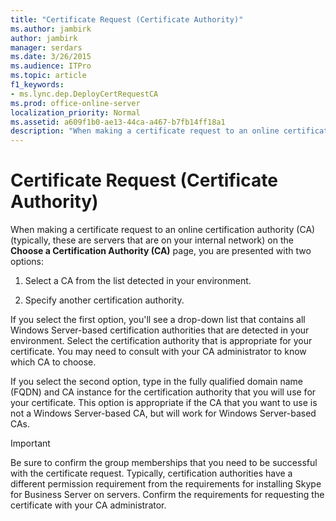 ```yaml
---
title: "Certificate Request (Certificate Authority)"
ms.author: jambirk
author: jambirk
manager: serdars
ms.date: 3/26/2015
ms.audience: ITPro
ms.topic: article
f1_keywords:
- ms.lync.dep.DeployCertRequestCA
ms.prod: office-online-server
localization_priority: Normal
ms.assetid: a609f1b0-ae13-44ca-a467-b7fb14ff18a1
description: "When making a certificate request to an online certification authority (CA) (typically, these are servers that are on your internal network) on the Choose a Certification Authority (CA) page, you are presented with two options:"
---
```


# Certificate Request (Certificate Authority)
 
When making a certificate request to an online certification authority (CA) (typically, these are servers that are on your internal network) on the **Choose a Certification Authority (CA)** page, you are presented with two options:
  
1. Select a CA from the list detected in your environment.
    
2. Specify another certification authority.
    
If you select the first option, you'll see a drop-down list that contains all Windows Server-based certification authorities that are detected in your environment. Select the certification authority that is appropriate for your certificate. You may need to consult with your CA administrator to know which CA to choose.
  
If you select the second option, type in the fully qualified domain name (FQDN) and CA instance for the certification authority that you will use for your certificate. This option is appropriate if the CA that you want to use is not a Windows Server-based CA, but will work for Windows Server-based CAs.
  
> [!IMPORTANT]
> Be sure to confirm the group memberships that you need to be successful with the certificate request. Typically, certification authorities have a different permission requirement from the requirements for installing Skype for Business Server on servers. Confirm the requirements for requesting the certificate with your CA administrator. 
  

